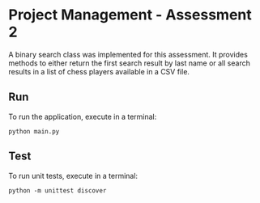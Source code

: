 # Project Management - Assessment 2

A binary search class was implemented for this assessment. It provides methods to either return the first search result by last name or all search results in a list of chess players available in a CSV file.

## Run
To run the application, execute in a terminal:

```
python main.py
```

## Test
To run unit tests, execute in a terminal:

```
python -m unittest discover
```
